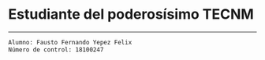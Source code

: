 # Estudiante del poderosísimo TECNM
***
```bash
Alumno: Fausto Fernando Yepez Felix
Número de control: 18100247
```
